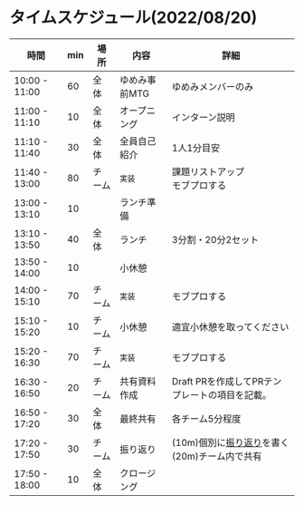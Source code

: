 # タイムスケジュール(2022/08/20)

| 時間            | min | 場所  | 内容       | 詳細                                                           |
|---------------|-----|-----|----------|--------------------------------------------------------------|
| 10:00 - 11:00 | 60  | 全体  | ゆめみ事前MTG | ゆめみメンバーのみ                                                    |
| 11:00 - 11:10 | 10  | 全体  | オープニング   | インターン説明                                                      |
| 11:10 - 11:40 | 30  | 全体  | 全員自己紹介   | 1人1分目安                                                       |
| 11:40 - 13:00 | 80  | チーム | `実装`     | 課題リストアップ<br/>モブプロする                                          |
| 13:00 - 13:10 | 10  |     | ランチ準備    |                                                              |
| 13:10 - 13:50 | 40  | 全体  | ランチ      | 3分割・20分2セット                                                  |
| 13:50 - 14:00 | 10  |     | 小休憩      |                                                              |
| 14:00 - 15:10 | 70  | チーム | `実装`     | モブプロする                                                       |
| 15:10 - 15:20 | 10  | チーム | 小休憩      | 適宜小休憩を取ってください                                                |
| 15:20 - 16:30 | 70  | チーム | `実装`     | モブプロする                                                       |
| 16:30 - 16:50 | 20  | チーム | 共有資料作成   | Draft PRを作成してPRテンプレートの項目を記載。                                 |
| 16:50 - 17:20 | 30  | 全体  | 最終共有     | 各チーム5分程度                                                     |
| 17:20 - 17:50 | 30  | チーム | 振り返り     | (10m)個別に[振り返り](../template/振り返り_name.md)を書く<br/>(20m)チーム内で共有 |
| 17:50 - 18:00 | 10  | 全体  | クロージング   |                                                              |
